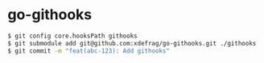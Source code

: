 # go-githooks

```bash
$ git config core.hooksPath githooks
$ git submodule add git@github.com:xdefrag/go-githooks.git ./githooks
$ git commit -m "feat(abc-123): Add githooks"
```
